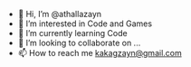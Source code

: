 - 👋 Hi, I’m @athallazayn
- 👀 I’m interested in Code and Games
- 🌱 I’m currently learning Code
- 💞️ I’m looking to collaborate on ...
- 📫 How to reach me kakagzayn@gmail.com

<!---
athallazayn/athallazayn is a ✨ special ✨ repository because its `README.md` (this file) appears on your GitHub profile.
You can click the Preview link to take a look at your changes.
--->
